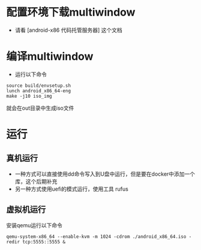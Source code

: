 # 配置环境下载multiwindow
- 请看 [android-x86 代码托管服务器] 这个文档
# 编译multiwindow
- 运行以下命令
```
source build/envsetup.sh
lunch android_x86_64-eng
make -j10 iso_img
```
就会在out目录中生成iso文件
# 运行
## 真机运行
- 一种方式可以直接使用dd命令写入到U盘中运行，但是要在docker中添加一个库，这个后期补充
- 另一种方式使用uefi的模式运行，使用工具 rufus
## 虚拟机运行
安装qemu运行以下命令
```
qemu-system-x86_64 --enable-kvm -m 1024 -cdrom ./android_x86_64.iso -redir tcp:5555::5555 &
```
